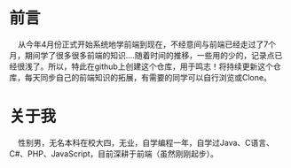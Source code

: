 # 前言

&nbsp;&nbsp;&nbsp;&nbsp;从今年4月份正式开始系统地学前端到现在，不经意间与前端已经走过了7个月，期间学了很多很多前端的知识....随着时间的推移，一些用的少的，记录点已经很浅了。所以，特此在github上创建这个仓库，用于鸣志！将持续更新这个仓库，每天同步自己的前端知识的拓展，有需要的同学可以自行浏览或Clone。

# 关于我

&nbsp;&nbsp;&nbsp;&nbsp;性别男，无名本科在校大四，无业，自学编程一年，自学过Java、C语言、C#、PHP、JavaScript，目前深耕于前端（虽然刚刚起步）。
